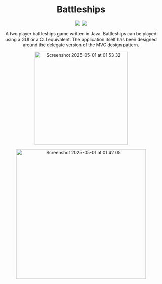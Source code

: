 <h1 align="center">
  Battleships
</h1>

<p align="center">
  <img src="https://javadoc.io/badge2/io.fluentlenium/fluentlenium-core/javadoc.svg"/>
  <img src="https://img.shields.io/maven-central/v/io.fluentlenium/fluentlenium-parent.svg"/>
</p>

<p align="center">
  A two player battleships game written in Java.
  Battleships can be played using a GUI or a CLI equivalent.
  The application itself has been designed around the delegate version of the MVC design pattern.
</p>

<p align="center">
  <img width="293" alt="Screenshot 2025-05-01 at 01 53 32" src="https://github.com/user-attachments/assets/aba6063f-6bda-4052-8de6-2cd168f2398b" />
</p>

<p align="center">
  <img width="410" alt="Screenshot 2025-05-01 at 01 42 05" src="https://github.com/user-attachments/assets/8661bdc3-44d5-4bbf-8474-6d0313beefa9" />
</p>
